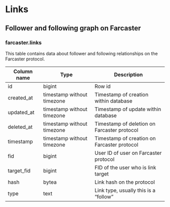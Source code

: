 # Links

## **Follower and following graph on Farcaster**

### **farcaster.links**

This table contains data about follower and following relationships on the Farcaster protocol.

| **Column name**       | **Type**                        | **Description**                                           |
| --------------------- | ------------------------------- | --------------------------------------------------------- |
| id                    | bigint                          | Row id                                                    |
| created\_at           | timestamp without timezone      | Timestamp of creation within database                     |
| updated\_at           | timestamp without timezone      | Timestamp of update within database                       |
| deleted\_at           | timestamp without timezone      | Timestamp of deletion on Farcaster protocol               |
| timestamp             | timestamp without timezone      | Timestamp of creation on Farcaster protocol               |
| fid                   | bigint                          | User ID of user on Farcaster protocol                     |
| target\_fid           | bigint                          | FID of the user who is link target                        |
| hash                  | bytea                           | Link hash on the protocol                                 |
| type                  | text                            | Link type, usually this is a “follow”                     |
